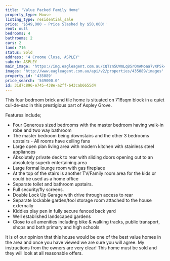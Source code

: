 ```yaml
---
title: 'Value Packed Family Home'
property_type: House
listing_type: residential_sale
price: '$549,000 - Price Slashed by $50,000!'
rent: null
bedrooms: 4
bathrooms: 2
cars: 2
land: 716
status: Sold
address: '4 Croome Close, ASPLEY'
suburb: ASPLEY
main_image: 'https://img.eagleagent.com.au/CQTzn5UWmLq8SrOmAMoaa7vXPSk=/1280x854/smart/https://s3-us-west-2.amazonaws.com/eagleagent-orig/images/6820387/109802441-image-M.jpg'
images: 'http://www.eagleagent.com.au/api/v2/properties/435089/images'
property_id: '435089'
price_search: '549000.0'
id: 31d7c896-e745-438e-a2ff-643cab6655d4
---
```

This four bedroom brick and tile home is situated on 716sqm block in a quiet cul-de-sac in this prestigious part of Aspley Grove.

Features include;

*  Four Generous sized bedrooms with the master bedroom having walk-in robe and two way bathroom
*  The master bedroom being downstairs and the other 3 bedrooms upstairs - All rooms have ceiling fans
*  Large open plan living area with modern kitchen with stainless steel appliances
*  Absolutely private deck to rear with sliding doors opening out to an absolutely superb entertaining area
*  Large formal lounge room with gas fireplace
*  At the top of the stairs is another TV/Family room area for the kids or could be used as a home office
*  Separate toilet and bathroom upstairs.
*  Full security/fly screens.
*  Double Lock Up Garage with drive through access to rear
*  Separate lockable garden/tool storage room attached to the house externally
*  Kiddies play pen in fully secure fenced back yard
*  Well established landscaped gardens
*  Close to all amenities including bike & walking tracks, public transport, shops and both primary and high schools

It is of our opinion that this house would be one of the best value homes in the area and once you have viewed we are sure you will agree.
My instructions from the owners are very clear! This home must be sold and they will look at all reasonable offers.